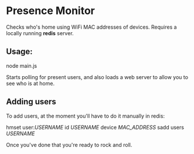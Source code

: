 Presence Monitor
================

Checks who's home using WiFi MAC addresses of devices. Requires a locally running **redis** server.

## Usage:

  node main.js

Starts polling for present users, and also loads a web server to allow you to see who is at home.

## Adding users

To add users, at the moment you'll have to do it manually in redis:

  hmset user:_USERNAME_ id _USERNAME_ device _MAC_ADDRESS_
  sadd users _USERNAME_

Once you've done that you're ready to rock and roll.
